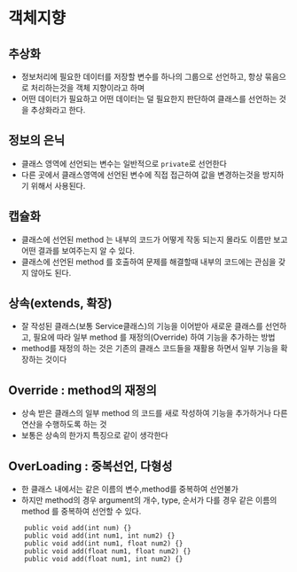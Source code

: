 # 객체지향
## 추상화
* 정보처리에 필요한 데이터를 저장할 변수를 하나의 그룹으로 선언하고, 항상 묶음으로 처리하는것을 객체 지향이라고 하며
* 어떤 데이터가 필요하고 어떤 데이터는 덜 필요한지 판단하여 클래스를 선언하는 것을 추상화라고 한다.

## 정보의 은닉
* 클래스 영역에 선언되는 변수는 일반적으로 ```private```로 선언한다
* 다른 곳에서 클래스영역에 선언된 변수에 직접 접근하여 값을 변경하는것을 방지하기 위해서 사용된다.

## 캡슐화
* 클래스에 선언된 method 는 내부의 코드가 어떻게 작동 되는지 몰라도 이름만 보고 어떤 결과를 보여주는지 알 수 있다.
* 클래스에 선언된 method 를 호출하여 문제를 해결할때 내부의 코드에는 관심을 갖지 않아도 된다.

## 상속(extends, 확장)
* 잘 작성된 클래스(보통 Service클래스)의 기능을 이어받아 새로운 클래스를 선언하고, 필요에 따라 일부 method 를 재정의(Override) 하여 기능을 추가하는 방법
* method를 재정의 하는 것은 기존의 클래스 코드들을 재활용 하면서 일부 기능을 확장하는 것이다 

## Override : method의 재정의
* 상속 받은 클래스의 일부 method 의 코드를 새로 작성하여 기능을 추가하거나 다른 연산을 수행하도록 하는 것
* 보통은 상속의 한가지 특징으로 같이 생각한다

## OverLoading : 중복선언, 다형성
* 한 클래스 내에서는 같은 이름의 변수,method를 중복하여 선언불가
* 하지만 method의 경우 argument의 개수, type, 순서가 다를 경우 같은 이름의 method 를 중복하여 선언할 수 있다.
```
	public void add(int num) {}
	public void add(int num1, int num2) {}
	public void add(int num1, float num2) {}
	public void add(float num1, float num2) {}
	public void add(float num1, int num2) {}
```